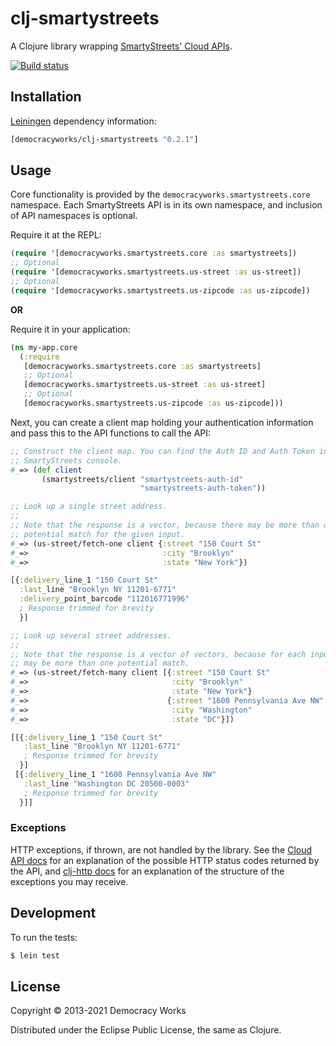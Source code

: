 # clj-smartystreets

A Clojure library wrapping
[SmartyStreets' Cloud APIs](https://smartystreets.com/docs/cloud).

[![Build status](https://badge.buildkite.com/3458e16eafe76dc552e05db79f651401fa300f149e2c26dec3.svg?branch=main)](https://buildkite.com/democracyworks/clj-smartystreets)

## Installation

[Leiningen](https://github.com/technomancy/leiningen) dependency information:

```clojure
[democracyworks/clj-smartystreets "0.2.1"]
```

## Usage

Core functionality is provided by the `democracyworks.smartystreets.core`
namespace. Each SmartyStreets API is in its own namespace, and inclusion of API
namespaces is optional.

Require it at the REPL:

```clojure
(require '[democracyworks.smartystreets.core :as smartystreets])
;; Optional
(require '[democracyworks.smartystreets.us-street :as us-street])
;; Optional
(require '[democracyworks.smartystreets.us-zipcode :as us-zipcode])
```

**OR**

Require it in your application:

```clojure
(ns my-app.core
  (:require
   [democracyworks.smartystreets.core :as smartystreets]
   ;; Optional
   [democracyworks.smartystreets.us-street :as us-street]
   ;; Optional
   [democracyworks.smartystreets.us-zipcode :as us-zipcode]))
```

Next, you can create a client map holding your authentication information and
pass this to the API functions to call the API:

```clojure
;; Construct the client map. You can find the Auth ID and Auth Token in the
;; SmartyStreets console.
#_=> (def client
       (smartystreets/client "smartystreets-auth-id"
                             "smartystreets-auth-token"))

;; Look up a single street address.
;;
;; Note that the response is a vector, because there may be more than one
;; potential match for the given input.
#_=> (us-street/fetch-one client {:street "150 Court St"
#_=>                              :city "Brooklyn"
#_=>                              :state "New York"})

[{:delivery_line_1 "150 Court St"
  :last_line "Brooklyn NY 11201-6771"
  :delivery_point_barcode "112016771996"
  ; Response trimmed for brevity
  }]

;; Look up several street addresses.
;;
;; Note that the response is a vector of vectors, because for each input there
;; may be more than one potential match.
#_=> (us-street/fetch-many client [{:street "150 Court St"
#_=>                                :city "Brooklyn"
#_=>                                :state "New York"}
#_=>                               {:street "1600 Pennsylvania Ave NW"
#_=>                                :city "Washington"
#_=>                                :state "DC"}])

[[{:delivery_line_1 "150 Court St"
   :last_line "Brooklyn NY 11201-6771"
   ; Response trimmed for brevity
  }]
 [{:delivery_line_1 "1600 Pennsylvania Ave NW"
   :last_line "Washington DC 20500-0003"
   ; Response trimmed for brevity
  }]]
```

### Exceptions

HTTP exceptions, if thrown, are not handled by the library. See the
[Cloud API docs](https://smartystreets.com/docs/cloud) for an explanation of the
possible HTTP status codes returned by the API, and
[clj-http docs](https://github.com/dakrone/clj-http#exceptions) for an
explanation of the structure of the exceptions you may receive.

## Development

To run the tests:

```sh
$ lein test
```

## License

Copyright © 2013-2021 Democracy Works

Distributed under the Eclipse Public License, the same as Clojure.
